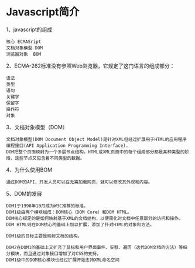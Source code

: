 # Javascript简介

1、javascript的组成

```
核心 ECMASript
文档对象模型 DOM
浏览器对象  BOM
```

2、ECMA-262标准没有参照Web浏览器，它规定了这门语言的组成部分：

```
语法
类型
语句
关键字
保留字
操作符
对象
```

3、文档对象模型（DOM）

```
文档对象模型(DOM Document Object Model)是针对XML但经过扩展用于HTML的应用程序编程接口(API Application Programming Interface).
DOM把整个页面映射为一个多层节点结构。HTML或XML页面中的每个组成部分都是某种类型的阶段，这些节点又包含着不同类型的数据。
```

4、为什么使用BOM

```
通过DOM的API，开发人员可以在无需加载网页，就可以修改其外观和内容。
```

5、DOM的发展

```
DOM1于1998年10月成为W3C推荐的标准。
DOM1级由两个模块组成：DOM核心（DOM Core）和DOM HTML。
DOM核心规定的是如何映射基于XML的文档结构，以便简化对文档中任意部分的访问和操作。
DOM HTML则在DOM核心的基础上加以扩展，添加了针对HTML的对象和方法。

DOM1级的目标主要是映射文档的结构。

DOM2在DOM1的基础上又扩充了鼠标和用户界面事件、安慰、遍历（迭代DOM文档的方法）等细分模块，而且通过对象接口增加了对CSS的支持。
DOM1级中的DOM核心模块也经过扩展开始支持XML命名空间
```



